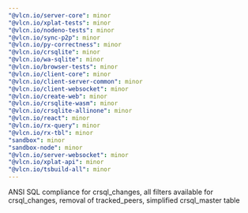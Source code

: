 ```yaml
---
"@vlcn.io/server-core": minor
"@vlcn.io/xplat-tests": minor
"@vlcn.io/nodeno-tests": minor
"@vlcn.io/sync-p2p": minor
"@vlcn.io/py-correctness": minor
"@vlcn.io/crsqlite": minor
"@vlcn.io/wa-sqlite": minor
"@vlcn.io/browser-tests": minor
"@vlcn.io/client-core": minor
"@vlcn.io/client-server-common": minor
"@vlcn.io/client-websocket": minor
"@vlcn.io/create-web": minor
"@vlcn.io/crsqlite-wasm": minor
"@vlcn.io/crsqlite-allinone": minor
"@vlcn.io/react": minor
"@vlcn.io/rx-query": minor
"@vlcn.io/rx-tbl": minor
"sandbox": minor
"sandbox-node": minor
"@vlcn.io/server-websocket": minor
"@vlcn.io/xplat-api": minor
"@vlcn.io/tsbuild-all": minor
---
```


ANSI SQL compliance for crsql_changes, all filters available for crsql_changes, removal of tracked_peers, simplified crsql_master table
